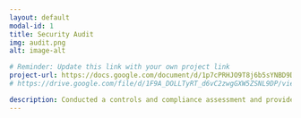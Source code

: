 ```yaml
---
layout: default
modal-id: 1
title: Security Audit
img: audit.png
alt: image-alt

# Reminder: Update this link with your own project link
project-url: https://docs.google.com/document/d/1p7cPRHJO9T8j6b5sYNBD9DPo-2a_5LV36HyQAnjjkA0/edit?usp=sharing 
# https://drive.google.com/file/d/1F9A_DOLLTyRT_d6vC2zwgGXW5ZSNL9DP/view?usp=sharing

description: Conducted a controls and compliance assessment and provided recommendations to company stakeholders to mitigate risks and avoid fines based on best practices for NIST CSF, PCI DSS, GDPR, SOC 1 & SOC 2.
---
```

